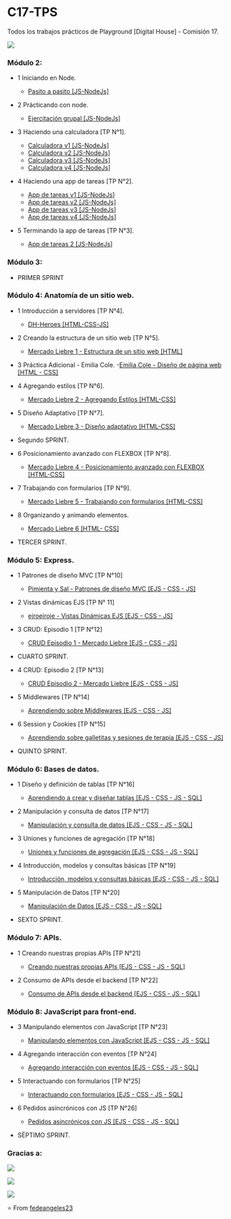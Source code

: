 # C17-TPS
Todos los trabajos prácticos de Playground [Digital House] - Comisión 17.

<img align="center" src= "https://i.postimg.cc/Dfdk3zXc/dhhouse.png)](https://postimg.cc/MXTryqtc"></img>
### Módulo 2: 

- 1 Iniciando en Node.
  - [Pasito a pasito [JS-NodeJs]](https://github.com/fedeangeles23/C17-TPS)
   
- 2 Prácticando con node.
  - [Ejercitación grupal [JS-NodeJs]](https://github.com/fedeangeles23/C17-TPS)
   
- 3 Haciendo una calculadora [TP N°1].
  - [Calculadora v1 [JS-NodeJs]](https://github.com/fedeangeles23/1.Calculadora)
  - [Calculadora v2 [JS-NodeJs]](https://github.com/fedeangeles23/1.Calculadora-V2)
  - [Calculadora v3 [JS-NodeJs]](https://github.com/fedeangeles23/1.Calculadora-V3)
  - [Calculadora v4 [JS-NodeJs]](https://github.com/fedeangeles23/1.Calculadora-V4)
  
- 4 Haciendo una app de tareas [TP N°2].
  - [App de tareas v1 [JS-NodeJs]](https://github.com/fedeangeles23/2.AppDeTareas-V1)
  - [App de tareas v2 [JS-NodeJs]](https://github.com/fedeangeles23/2.AppDeTareas-V2)
  - [App de tareas v3 [JS-NodeJs]](https://github.com/fedeangeles23/2.AppDeTareas-V3)
  - [App de tareas v4 [JS-NodeJs]](https://github.com/fedeangeles23/2.AppDeTareas-V4)

- 5 Terminando la app de tareas [TP N°3].
  - [App de tareas 2 [JS-NodeJs]](https://github.com/fedeangeles23/3.AppDeTareas2)

### Módulo 3: 

- PRIMER SPRINT

### Módulo 4: Anatomía de un sitio web.

- 1 Introducción a servidores [TP N°4].
  - [DH-Heroes [HTML-CSS-JS]](https://github.com/fedeangeles23/DH-Heroes)
  
- 2 Creando la estructura de un sitio web [TP N°5].
  - [Mercado Liebre 1 - Estructura de un sitio web [HTML]](https://github.com/fedeangeles23/MercadoLiebre1.git)

- 3 Práctica Adicional - Emilia Cole.
  -[Emilia Cole - Diseño de página web [HTML - CSS]](https://github.com/fedeangeles23/Emilia-Cole.git) 

- 4 Agregando estilos [TP N°6].
  - [Mercado Liebre 2 - Agregando Estilos [HTML-CSS]](https://github.com/fedeangeles23/MercadoLiebre2) 

- 5 Diseño Adaptativo [TP N°7].
  - [Mercado Liebre 3 - Diseño adaptativo [HTML-CSS]](https://github.com/fedeangeles23/Mercadoliebre3) 

- Segundo SPRINT.

- 6 Posicionamiento avanzado con FLEXBOX [TP N°8].
  - [Mercado Liebre 4 - Posicionamiento avanzado con FLEXBOX [HTML-CSS]](https://github.com/fedeangeles23/MercadoLiebre4) 

- 7 Trabajando con formularios [TP N°9].
  - [Mercado Liebre 5 - Trabajando con formularios [HTML-CSS]](https://github.com/fedeangeles23/MercadoLiebre5.git) 

- 8 Organizando y animando elementos.
  - [Mercado Liebre 6 [HTML- CSS]](https://github.com/fedeangeles23/MercadoLiebre6.git) 

- TERCER SPRINT.

### Módulo 5: Express.

- 1 Patrones de diseño MVC [TP N°10]
  - [Pimienta y Sal - Patrones de diseño MVC [EJS - CSS - JS]](https://github.com/fedeangeles23/PatronesDeDisenioMVC.git)

- 2 Vistas dinámicas EJS [TP N° 11]
  - [ejroejroje - Vistas Dinámicas EJS [EJS - CSS - JS]](https://github.com/fedeangeles23/VistasDinamicasEJS.git)

- 3 CRUD: Episodio 1 [TP N°12]
  - [CRUD Episodio 1 - Mercado Liebre [EJS - CSS - JS]](https://github.com/fedeangeles23/MercadoLiebre7-CRUD-1.git)

- CUARTO SPRINT.

- 4 CRUD: Episodio 2 [TP N°13]
  - [CRUD Episodio 2 - Mercado Liebre [EJS - CSS - JS]](https://github.com/fedeangeles23/MercadoLiebre8-CRUD-2.git)
  
- 5 Middlewares [TP N°14]
  - [Aprendiendo sobre Middlewares [EJS - CSS - JS]](https://github.com/fedeangeles23/Middlewares.git)

- 6 Session y Cookies [TP N°15]
  - [Aprendiendo sobre galletitas y sesiones de terapia [EJS - CSS - JS]](https://github.com/fedeangeles23/SessionYCookies.git)

- QUINTO SPRINT.

### Módulo 6: Bases de datos.

- 1 Diseño y definición de tablas [TP N°16]
  - [Aprendiendo a crear y diseñar tablas [EJS - CSS - JS - SQL]](https://github.com/fedeangeles23/Disenio-Y-Definicion-De-Tablas)

- 2 Manipulación y consulta de datos [TP N°17]
  - [Manipulación y consulta de datos [EJS - CSS - JS - SQL]](https://github.com/fedeangeles23/Manipulacion-Y-Consulta-De-Datos)

- 3 Uniones y funciones de agregación [TP N°18]
  - [Uniones y funciones de agregación [EJS - CSS - JS - SQL]](https://github.com/fedeangeles23/Uniones-Y-Funciones-De-Agregacion)

- 4 Introducción, modelos y consultas básicas [TP N°19]
  - [Introducción, modelos y consultas básicas [EJS - CSS - JS - SQL]](https://github.com/fedeangeles23/Introduccion-Modelos-Y-Consultas-Basicas)

- 5 Manipulación de Datos [TP N°20]
  - [Manipulación de Datos [EJS - CSS - JS - SQL]](https://github.com/fedeangeles23/Manipulacion-De-Datos.git)

- SEXTO SPRINT.

### Módulo 7: APIs.

- 1 Creando nuestras propias APIs [TP N°21]
  - [Creando nuestras propias APIs [EJS - CSS - JS - SQL]](https://github.com/fedeangeles23/Creando-Nuestras-Propias-APIs.git)

- 2 Consumo de APIs desde el backend [TP N°22]
  - [Consumo de APIs desde el backend [EJS - CSS - JS - SQL]](https://github.com/fedeangeles23/Consumo-De-APIs-Desde-El-Backend.git)

### Módulo 8: JavaScript para front-end.

- 3 Manipulando elementos con JavaScript [TP N°23]
  - [Manipulando elementos con JavaScript [EJS - CSS - JS - SQL]](https://github.com/fedeangeles23/Manipulando-Elementos-Con-JavaScript.git)
  
- 4 Agregando interacción con eventos [TP N°24]
  - [Agregando interacción con eventos [EJS - CSS - JS - SQL]](https://github.com/fedeangeles23/Agregando-Interaccion-Con-Eventos.git)

- 5 Interactuando con formularios [TP N°25]
  - [Interactuando con formularios [EJS - CSS - JS - SQL]](https://github.com/fedeangeles23/Interactuando-Con-Formularios..git)
  
- 6 Pedidos asincrónicos con JS [TP N°26]
  - [Pedidos asincrónicos con JS [EJS - CSS - JS - SQL]](https://github.com/fedeangeles23/Pedidos-Asincronicos-Con-JS.git)

- SÉPTIMO SPRINT.










### Gracias a:

<img align="center" src= "https://i.postimg.cc/sgHTCkmm/formar.png)](https://postimg.cc/tsP3hmLn"></img>

<img align="center" src= "https://i.postimg.cc/43tV2qSm/pampa-energ-a.png)](https://postimg.cc/rdVDKnck"></img>

<img align="center" src= "https://i.postimg.cc/5yZnFLHr/santander.jpg)](https://postimg.cc/9wYG64YP"></img>

⭐️ From [fedeangeles23](https://github.com/fedeangeles23)
